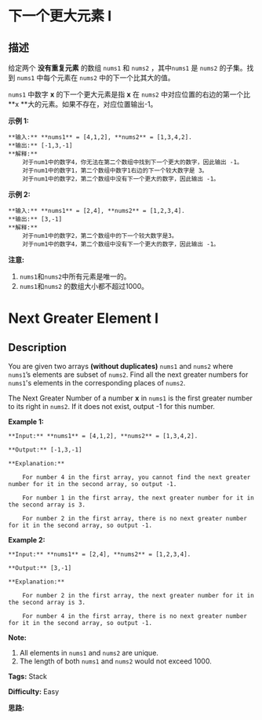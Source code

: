 # 下一个更大元素 I

## 描述

给定两个 **没有重复元素** 的数组 `nums1` 和 `nums2` ，其中`nums1` 是 `nums2` 的子集。找到 `nums1` 中每个元素在 `nums2` 中的下一个比其大的值。

`nums1` 中数字  **x**  的下一个更大元素是指  **x**  在 `nums2` 中对应位置的右边的第一个比  **x  **大的元素。如果不存在，对应位置输出-1。

**示例 1:**

    
    
    **输入:** **nums1** = [4,1,2], **nums2** = [1,3,4,2].
    **输出:** [-1,3,-1]
    **解释:**
        对于num1中的数字4，你无法在第二个数组中找到下一个更大的数字，因此输出 -1。
        对于num1中的数字1，第二个数组中数字1右边的下一个较大数字是 3。
        对于num1中的数字2，第二个数组中没有下一个更大的数字，因此输出 -1。

**示例 2:**

    
    
    **输入:** **nums1** = [2,4], **nums2** = [1,2,3,4].
    **输出:** [3,-1]
    **解释:**
        对于num1中的数字2，第二个数组中的下一个较大数字是3。
        对于num1中的数字4，第二个数组中没有下一个更大的数字，因此输出 -1。
    

**注意:**

  1. `nums1`和`nums2`中所有元素是唯一的。
  2. `nums1`和`nums2` 的数组大小都不超过1000。



# Next Greater Element I

## Description



You are given two arrays **(without duplicates)** `nums1` and `nums2` where `nums1`’s elements are subset of `nums2`. Find all the next greater numbers for `nums1`'s elements in the corresponding places of `nums2`.

The Next Greater Number of a number **x** in `nums1` is the first greater number to its right in `nums2`. If it does not exist, output -1 for this number.

**Example 1:**  

    
    
    **Input:** **nums1** = [4,1,2], **nums2** = [1,3,4,2].
    **Output:** [-1,3,-1]
    **Explanation:**
        For number 4 in the first array, you cannot find the next greater number for it in the second array, so output -1.
        For number 1 in the first array, the next greater number for it in the second array is 3.
        For number 2 in the first array, there is no next greater number for it in the second array, so output -1.
    

**Example 2:**  

    
    
    **Input:** **nums1** = [2,4], **nums2** = [1,2,3,4].
    **Output:** [3,-1]
    **Explanation:**
        For number 2 in the first array, the next greater number for it in the second array is 3.
        For number 4 in the first array, there is no next greater number for it in the second array, so output -1.
    

**Note:**  

  1. All elements in `nums1` and `nums2` are unique.
  2. The length of both `nums1` and `nums2` would not exceed 1000.


**Tags:** Stack

**Difficulty:** Easy

**思路:**
